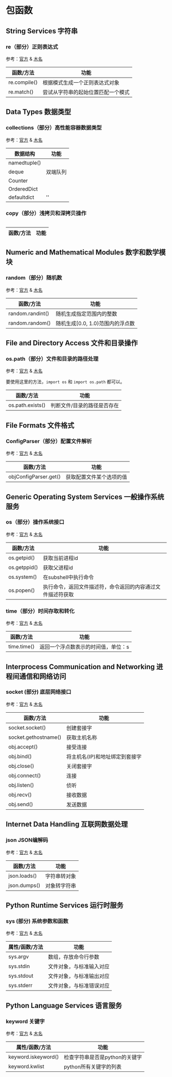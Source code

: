 # 包函数

## String Services 字符串

### re（部分）正则表达式

参考：[官方](https://docs.python.org/2/library/re.html) & [木名](#docs/pkg_re)

|函数/方法          	|功能                           |
|-------------------|-------------------------------|
|re.compile() 		|根据模式生成一个正则表达式对象		|
|re.match() 		|尝试从字符串的起始位置匹配一个模式	|


## Data Types 数据类型

### collections（部分）高性能容器数据类型

参考：[官方](https://docs.python.org/2/library/collections.html) & [木名](#docs/pkg_collections)

|数据结构          	|功能                           |
|-------------------|-------------------------------|
|namedtuple()		||
|deque  			|双端队列|
|Counter 			||
|OrderedDict 		||
|defaultdict		|''|


### copy（部分）浅拷贝和深拷贝操作

###### 

|函数/方法          	|功能                           |
|-------------------|-------------------------------|


## Numeric and Mathematical Modules 数字和数学模块

### random（部分）随机数

参考：[官方](https://docs.python.org/2/library/random.html) & [木名](#docs/pkg_random)

|函数/方法          	|功能                           |
|-------------------|-------------------------------|
|random.randint()	|随机生成指定范围内的整数			|
|random.random()	|随机生成[0.0, 1.0)范围内的浮点数	|


## File and Directory Access 文件和目录操作

### os.path（部分）文件和目录的路径处理

参考：[官方](https://docs.python.org/2/library/os.path.html) & [木名](#docs/pkg_os_path)

要使用这里的方法，`import os` 和 `import os.path` 都可以。

|函数/方法          	|功能                           |
|-------------------|-------------------------------|
|os.path.exists() 	|判断文件/目录的路径是否存在			|


## File Formats 文件格式

### ConfigParser（部分）配置文件解析

参考：[官方](https://docs.python.org/2/library/configparser.html) & [木名](#docs/pkg_configparser)

|函数/方法          	|功能                           |
|-------------------|-------------------------------|
|objConfigParser.get()|获取配置文件某个选项的值			|


## Generic Operating System Services 一般操作系统服务

### os（部分）操作系统接口

参考：[官方](https://docs.python.org/2/library/os.html) & [木名](#docs/pkg_os)

|函数/方法          	|功能                           |
|-------------------|-------------------------------|
|os.getpid()		|获取当前进程id					|
|os.getppid() 		|获取父进程id						|
|os.system()		|在subshell中执行命令				|
|os.popen()			|执行命令，返回文件描述符，命令返回的内容通过文件描述符获取|


### time（部分）时间存取和转化

参考：[官方](https://docs.python.org/2/library/time.html) & [木名](#docs/pkg_time)

|函数/方法          	|功能                           |
|-------------------|-------------------------------|
|time.time()		|返回一个浮点数表示的时间值，单位：s	|


## Interprocess Communication and Networking 进程间通信和网络访问

### socket (部分) 底层网络接口

参考：[官方](https://docs.python.org/2/library/socket.html) & [木名](#docs/pkg_socket)

|函数/方法          	|功能                           |
|-------------------|-------------------------------|
|socket.socket()      |创建套接字                     |
|socket.gethostname() |获取主机名称                   |
|obj.accept()         |接受连接                       |
|obj.bind()           |将主机名(IP)和地址绑定到套接字 		|
|obj.close()          |关闭套接字                     |
|obj.connect()        |连接                           |
|obj.listen()         |侦听                           |
|obj.recv()           |接收数据                       |
|obj.send()           |发送数据                       |

## Internet Data Handling 互联网数据处理

### json JSON编解码

参考：[官方](https://docs.python.org/2/library/json.html) & [木名](#docs/pkg_json)

|函数/方法          	|功能                           |
|-------------------|-------------------------------|
|json.loads() 		|字符串转对象|
|json.dumps() 		|对象转字符串|


## Python Runtime Services 运行时服务

### sys (部分) 系统参数和函数

参考：[官方](https://docs.python.org/2/library/sys.html) & [木名](#docs/pkg_sys)

|属性/函数/方法       |功能                           |
|-------------------|-------------------------------|
|sys.argv           |数组，存放命令行参数           |
|sys.stdin 			|文件对象，与标准输入对应 		|
|sys.stdout 		|文件对象，与标准输出对应		|
|sys.stderr 		|文件对象，与标准错误对应		|


## Python Language Services 语言服务

### keyword 关键字

参考：[官方](https://docs.python.org/2/library/keyword.html) & [木名](#docs/pkg_keyword)

|属性/函数/方法       |功能                           |
|-------------------|-------------------------------|
|keyword.iskeyword()|检查字符串是否是python的关键字		|
|keyword.kwlist 	|python所有关键字的列表			|


